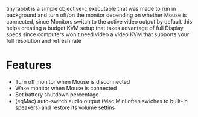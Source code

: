 tinyrabbit is a simple objective-c executable that was made to run in background and turn off/on the monitor depending on whether Mouse is connected, since Monitors switch to the active video output by default this helps creating a budget KVM setup that takes advantage of full Display specs since computers won't need video a video KVM that supports your full resolution and refresh rate

# Features
- Turn off monitor when Mouse is disconnected<br/>
- Wake monitor when Mouse is connected<br/>
- Set battery shutdown percentage<br/>
- (eqMac) auto-switch audio output (Mac Mini often swiches to built-in speakers) and restore its volume settins<br/>
